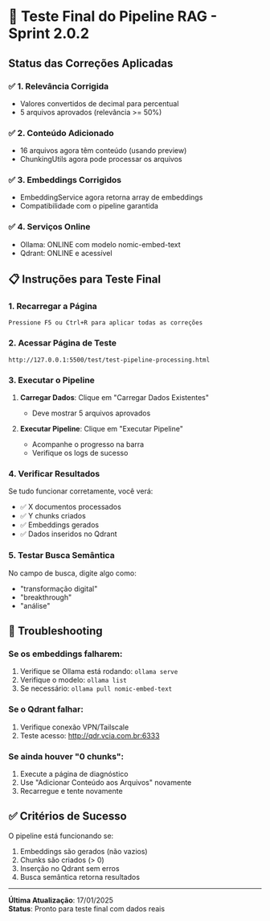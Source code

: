 # 🚀 Teste Final do Pipeline RAG - Sprint 2.0.2

## Status das Correções Aplicadas

### ✅ 1. Relevância Corrigida
- Valores convertidos de decimal para percentual
- 5 arquivos aprovados (relevância >= 50%)

### ✅ 2. Conteúdo Adicionado
- 16 arquivos agora têm conteúdo (usando preview)
- ChunkingUtils agora pode processar os arquivos

### ✅ 3. Embeddings Corrigidos
- EmbeddingService agora retorna array de embeddings
- Compatibilidade com o pipeline garantida

### ✅ 4. Serviços Online
- Ollama: ONLINE com modelo nomic-embed-text
- Qdrant: ONLINE e acessível

## 📋 Instruções para Teste Final

### 1. Recarregar a Página
```
Pressione F5 ou Ctrl+R para aplicar todas as correções
```

### 2. Acessar Página de Teste
```
http://127.0.0.1:5500/test/test-pipeline-processing.html
```

### 3. Executar o Pipeline

1. **Carregar Dados**: Clique em "Carregar Dados Existentes"
   - Deve mostrar 5 arquivos aprovados

2. **Executar Pipeline**: Clique em "Executar Pipeline"
   - Acompanhe o progresso na barra
   - Verifique os logs de sucesso

### 4. Verificar Resultados

Se tudo funcionar corretamente, você verá:
- ✅ X documentos processados
- ✅ Y chunks criados
- ✅ Embeddings gerados
- ✅ Dados inseridos no Qdrant

### 5. Testar Busca Semântica

No campo de busca, digite algo como:
- "transformação digital"
- "breakthrough"
- "análise"

## 🔧 Troubleshooting

### Se os embeddings falharem:
1. Verifique se Ollama está rodando: `ollama serve`
2. Verifique o modelo: `ollama list`
3. Se necessário: `ollama pull nomic-embed-text`

### Se o Qdrant falhar:
1. Verifique conexão VPN/Tailscale
2. Teste acesso: http://qdr.vcia.com.br:6333

### Se ainda houver "0 chunks":
1. Execute a página de diagnóstico
2. Use "Adicionar Conteúdo aos Arquivos" novamente
3. Recarregue e tente novamente

## ✅ Critérios de Sucesso

O pipeline está funcionando se:
1. Embeddings são gerados (não vazios)
2. Chunks são criados (> 0)
3. Inserção no Qdrant sem erros
4. Busca semântica retorna resultados

---

**Última Atualização**: 17/01/2025  
**Status**: Pronto para teste final com dados reais